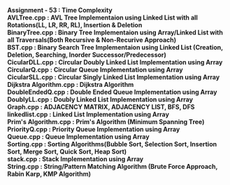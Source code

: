 <b>Assignment - 53  :  Time Complexity</b><br>
<b>AVLTree.cpp      :  AVL Tree Implementaion using Linked List with all Rotations(LL, LR, RR, RL), Insertion & Deletion</b><br>
<b>BinaryTree.cpp   :  Binary Tree Implementaion using Array/Linked List with all Traversals(Both Recursive & Non-Recurive Approach)</b><br>
<b>BST.cpp          :  Binary Search Tree Implementaion using Linked List (Creation, Deletion, Searching, Inorder Successor/Predecessor)</b><br>
<b>CicularDLL.cpp   :  Circular Doubly Linked List Implementation using Array</b><br>
<b>CircularQ.cpp    :  Circular Queue Implementation using Array</b><br>
<b>CicularSLL.cpp   :  Circular Singly Linked List Implementation using Array</b><br>
<b>Dijkstra Algorithm.cpp   :  Dijkstra Algorithm </b><br>
<b>DoubleEndedQ.cpp :  Double Ended Queue Implementation using Array</b><br>
<b>DoublyLL.cpp     :  Doubly Linked List Implementation using Array</b><br>
<b>Graph.cpp        :   ADJACENCY MATRIX,  ADJACENCY LIST, BFS, DFS</b><br>
<b>linkedlist.cpp   :  Linked List Implementation using Array</b><br>
<b>Prim's Algorithm.cpp    :  Prim's Algorithm (Minimum Spanning Tree)</b><br>
<b>PriorityQ.cpp    :  Priority Queue Implementation using Array</b><br>
<b>Queue.cpp        :  Queue Implementation using Array</b><br>
<b>Sorting.cpp      :  Sorting Algorithms(Bubble Sort, Selection Sort, Insertion Sort, Merge Sort, Quick Sort, Heap Sort)</b><br>
<b>stack.cpp        :  Stack Implementation using Array</b><br>
<b>String.cpp       :  String/Pattern Matching Algorithm (Brute Force Approach, Rabin Karp, KMP Algorithm)</b><br>
